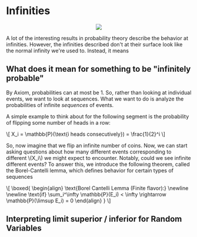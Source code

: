 #  Infinities

<p align="center">
  <img src="https://imgs.xkcd.com/comics/seashell.png" />
</p>

A lot of the interesting results in probability theory describe
the behavior at infinities. However, the infinities described don't 
at their surface look like the normal infinity we're used to. Instead, it means


## What does it mean for something to be "infinitely probable"

By Axiom, probabilities can at most be 1. So, rather than looking at individual events, we want to look at sequences. What we want to do is analyze the probabilities of infinite *sequences* of events. 

A simple example to think about for the following segment is the probability of flipping some number of heads in a row: 

\\[
    X_i = \mathbb{P}(\text{i heads consecutively}) = \frac{1}{2}^i
\\]

So, now imagine that we flip an infinite number of coins. Now, we can start asking questions about how many different events corresponding to different \\(X_i\\) we might expect to encounter. Notably, could we see infinite different events?
To answer this, we introduce the following theorem, called the Borel-Cantelli lemma, which defines behavior for certain types of sequences

\\[
  \boxed{
  \begin{align}
    \text{Borel Cantelli Lemma (Finite flavor):}  \newline \newline
    \text{if} \sum_i^\infty \mathbb{P}(E_i) < \infty \rightarrow \mathbb{P}(\limsup E_i) = 0
  \end{align}
  }
\\]




## Interpreting limit superior / inferior for Random Variables




